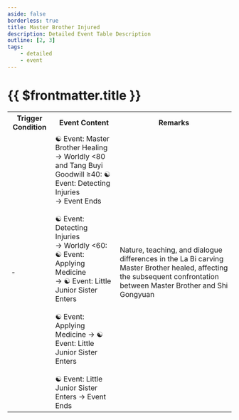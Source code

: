 ```yaml
---
aside: false
borderless: true
title: Master Brother Injured
description: Detailed Event Table Description
outline: [2, 3]
tags:
    - detailed
    - event
---
```


# {{ $frontmatter.title }}

<Table class="timeline-table">
    <tr class="timeline-header">
        <th>Trigger Condition</th>
        <th>Event Content</th>
        <th>Remarks</th>
    </tr>
	<tr>
		<td>-</td>
		<td>
			<span title="
Tang Zheng Goodwill ≥40: Tang Buyi +1, Tang Zheng +1, Heart +10
Tang Zheng Goodwill <40 and Mouth Strength ≥40: Heart -20
Tang Zheng Goodwill <40 and Mouth Strength ≥50: Mouth Strength +1, Tang Buyi +1
			">☯ Event: Master Brother Healing </span> <br>
			→ Worldly <80 and Tang Buyi Goodwill ≥40: ☯ Event: Detecting Injuries <br>
			→ Event Ends <br>
			<br>
			<span title="Learning about Master Brother's injuries">☯ Event: Detecting Injuries </span> <br>
			→ Worldly <60: ☯ Event: Applying Medicine <br>
			→ ☯ Event: Little Junior Sister Enters <br>
			<br>
			<span title="
Medical Skill Level <4 or Total Alchemy <200: Tang Buyi +1
Medical Skill Level ≥4 and Total Alchemy ≥200: Tang Buyi +1, Master Brother Healed
Morality ≤40: Tang Buyi +1
			">☯ Event: Applying Medicine → ☯ Event: Little Junior Sister Enters </span> <br>
			<br>
			<span title="
Tang Mo Ling +1
Beloved Tang Mo Ling: Heart -30
			">☯ Event: Little Junior Sister Enters → Event Ends </span> <br>
		</td>
		<td>
			Nature, teaching, and dialogue differences in the La Bi carving
			Master Brother healed, affecting the subsequent confrontation between Master Brother and Shi Gongyuan
		</td>
	</tr>
</table>